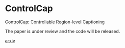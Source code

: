 # ControlCap
ControlCap: Controllable Region-level Captioning

The paper is under review and the code will be released.

[arxiv](https://arxiv.org/pdf/2401.17910.pdf)
